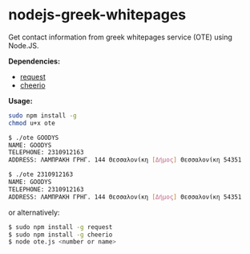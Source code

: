 nodejs-greek-whitepages
=======================

Get contact information from greek whitepages service (OTE) using Node.JS.

**Dependencies:** 

* [request](https://www.npmjs.org/package/request)
* [cheerio](https://www.npmjs.org/package/cheerio)

**Usage:**

```bash
sudo npm install -g
chmod u+x ote
```

```bash
$ ./ote GOODYS
NAME: GOODYS
TELEPHONE: 2310912163
ADDRESS: ΛΑΜΠΡΑΚΗ ΓΡΗΓ. 144 Θεσσαλονίκη [Δήμος] Θεσσαλονίκη 54351
```

```bash
$ ./ote 2310912163
NAME: GOODYS
TELEPHONE: 2310912163
ADDRESS: ΛΑΜΠΡΑΚΗ ΓΡΗΓ. 144 Θεσσαλονίκη [Δήμος] Θεσσαλονίκη 54351
```
or alternatively:

```bash
$ sudo npm install -g request
$ sudo npm install -g cheerio
$ node ote.js <number or name> 
```
